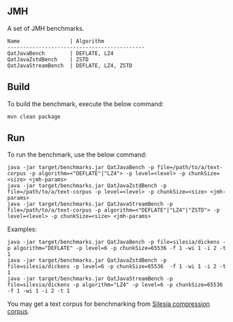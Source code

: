 ## JMH
A set of JMH benchmarks.
```
Name                | Algorithm
--------------------------------------------
QatJavaBench        | DEFLATE, LZ4
QatJavaZstdBench    | ZSTD
QatJavaStreamBench  | DEFLATE, LZ4, ZSTD
```

## Build
To build the benchmark, execute the below command:
```
mvn clean package
```

## Run
To run the benchmark, use the below command:

```
java -jar target/benchmarks.jar QatJavaBench -p file=/path/to/a/text-corpus -p algorithm=<"DEFLATE"|"LZ4"> -p level=<level> -p chunkSize=<size> <jmh-params>
java -jar target/benchmarks.jar QatJavaZstdBench -p file=/path/to/a/text-corpus -p level=<level> -p chunkSize=<size> <jmh-params>
java -jar target/benchmarks.jar QatJavaStreamBench -p file=/path/to/a/text-corpus -p algorithm=<"DEFLATE"|"LZ4"|"ZSTD"> -p level=<level> -p chunkSize=<size> <jmh-params>
```

Examples:
```
java -jar target/benchmarks.jar QatJavaBench -p file=silesia/dickens -p algorithm="DEFLATE" -p level=6 -p chunkSize=65536 -f 1 -wi 1 -i 2 -t 1
java -jar target/benchmarks.jar QatJavaZstdBench -p file=silesia/dickens -p level=6 -p chunkSize=65536  -f 1 -wi 1 -i 2 -t 1
java -jar target/benchmarks.jar QatJavaStreamBench -p file=silesia/dickens -p algorithm="LZ4" -p level=6 -p chunkSize=65536 -f 1 -wi 1 -i 2 -t 1
```

You may get a text corpus for benchmarking from [Silesia compression corpus](https://sun.aei.polsl.pl//~sdeor/index.php?page=silesia). 
